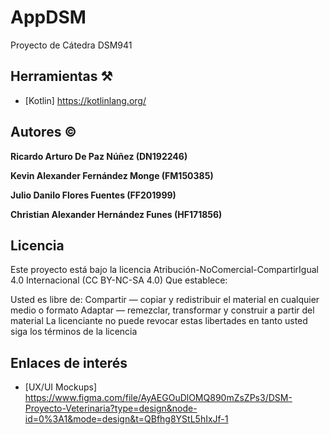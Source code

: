 # AppDSM
Proyecto de Cátedra DSM941

## Herramientas ⚒️

* [Kotlin] https://kotlinlang.org/

## Autores ©️

**Ricardo Arturo De Paz Núñez (DN192246)**

**Kevin Alexander Fernández Monge (FM150385)**

**Julio Danilo Flores Fuentes (FF201999)**

**Christian Alexander Hernández Funes (HF171856)**

## Licencia 

Este proyecto está bajo la licencia Atribución-NoComercial-CompartirIgual 4.0 Internacional (CC BY-NC-SA 4.0)
Que establece:

Usted es libre de:
Compartir — copiar y redistribuir el material en cualquier medio o formato
Adaptar — remezclar, transformar y construir a partir del material
La licenciante no puede revocar estas libertades en tanto usted siga los términos de la licencia

## Enlaces de interés 
* [UX/UI Mockups] https://www.figma.com/file/AyAEGOuDlOMQ890mZsZPs3/DSM-Proyecto-Veterinaria?type=design&node-id=0%3A1&mode=design&t=QBfhg8YStL5hIxJf-1 
